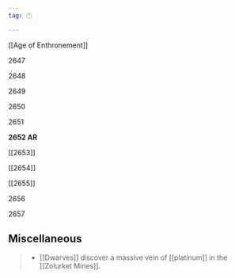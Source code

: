 ```yaml
---
tag: 🕛

---
```

[[Age of Enthronement]]


2647

2648

2649

2650

2651

**2652 AR**

[[2653]]

[[2654]]

[[2655]]

2656

2657



## Miscellaneous

>  - [[Dwarves]] discover a massive vein of [[platinum]] in the [[Zolurket Mines]].






